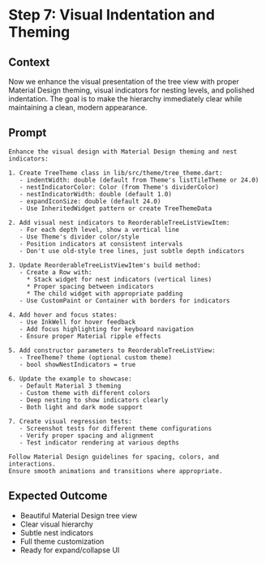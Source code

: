 # Step 7: Visual Indentation and Theming

## Context

Now we enhance the visual presentation of the tree view with proper Material Design theming, visual indicators for nesting levels, and polished indentation. The goal is to make the hierarchy immediately clear while maintaining a clean, modern appearance.

## Prompt

```text
Enhance the visual design with Material Design theming and nest indicators:

1. Create TreeTheme class in lib/src/theme/tree_theme.dart:
   - indentWidth: double (default from Theme's listTileTheme or 24.0)
   - nestIndicatorColor: Color (from Theme's dividerColor)
   - nestIndicatorWidth: double (default 1.0)
   - expandIconSize: double (default 24.0)
   - Use InheritedWidget pattern or create TreeThemeData
   
2. Add visual nest indicators to ReorderableTreeListViewItem:
   - For each depth level, show a vertical line
   - Use Theme's divider color/style
   - Position indicators at consistent intervals
   - Don't use old-style tree lines, just subtle depth indicators
   
3. Update ReorderableTreeListViewItem's build method:
   - Create a Row with:
     * Stack widget for nest indicators (vertical lines)
     * Proper spacing between indicators
     * The child widget with appropriate padding
   - Use CustomPaint or Container with borders for indicators
   
4. Add hover and focus states:
   - Use InkWell for hover feedback
   - Add focus highlighting for keyboard navigation
   - Ensure proper Material ripple effects
   
5. Add constructor parameters to ReorderableTreeListView:
   - TreeTheme? theme (optional custom theme)
   - bool showNestIndicators = true
   
6. Update the example to showcase:
   - Default Material 3 theming
   - Custom theme with different colors
   - Deep nesting to show indicators clearly
   - Both light and dark mode support
   
7. Create visual regression tests:
   - Screenshot tests for different theme configurations
   - Verify proper spacing and alignment
   - Test indicator rendering at various depths

Follow Material Design guidelines for spacing, colors, and interactions.
Ensure smooth animations and transitions where appropriate.
```

## Expected Outcome

- Beautiful Material Design tree view
- Clear visual hierarchy
- Subtle nest indicators
- Full theme customization
- Ready for expand/collapse UI